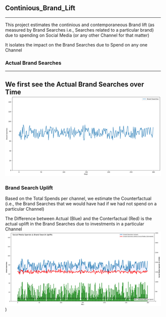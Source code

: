 ## Continious_Brand_Lift
---
This project estimates the continious and contemporaneous Brand lift (as measured by Brand Searches i.e., Searches related to a particular brand) due to spending on Social Media (or any other Channel for that matter)

It isolates the impact on the Brand Searches due to Spend on any one Channel

### Actual Brand Searches 
---
We first see the Actual Brand Searches over Time
![Image_1](https://github.com/SubhraSMukherjee/Brand_Lift/blob/main/screenshots/image1.PNG)
---
### Brand Search Uplift 
Based on the Total Spends per channel, we estimate the Counterfactual (i.e., the Brand Searches that we would have had if we had not spend on a particular Channel)

The Difference between Actual (Blue) and the Conterfactual (Red) is the actual uplift in the Brand Searches due to investments in a particular Channel
![Page_2](https://github.com/SubhraSMukherjee/Brand_Lift/blob/main/screenshots/image2.PNG))
